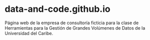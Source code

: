 # data-and-code.github.io
Página web de la empresa de consultoría ficticia para la clase de Herramientas para la Gestión de Grandes Volúmenes de Datos de la Universidad del Caribe.

